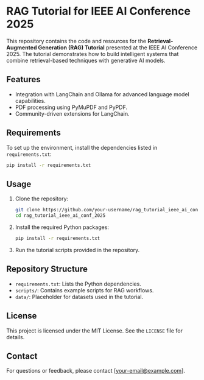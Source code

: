 # RAG Tutorial for IEEE AI Conference 2025

This repository contains the code and resources for the **Retrieval-Augmented Generation (RAG) Tutorial** presented at the IEEE AI Conference 2025. The tutorial demonstrates how to build intelligent systems that combine retrieval-based techniques with generative AI models.

## Features
- Integration with LangChain and Ollama for advanced language model capabilities.
- PDF processing using PyMuPDF and PyPDF.
- Community-driven extensions for LangChain.

## Requirements
To set up the environment, install the dependencies listed in `requirements.txt`:
```bash
pip install -r requirements.txt
```

## Usage
1. Clone the repository:
   ```bash
   git clone https://github.com/your-username/rag_tutorial_ieee_ai_conf_2025.git
   cd rag_tutorial_ieee_ai_conf_2025
   ```

2. Install the required Python packages:
   ```bash
   pip install -r requirements.txt
   ```

3. Run the tutorial scripts provided in the repository.

## Repository Structure
- `requirements.txt`: Lists the Python dependencies.
- `scripts/`: Contains example scripts for RAG workflows.
- `data/`: Placeholder for datasets used in the tutorial.

## License
This project is licensed under the MIT License. See the `LICENSE` file for details.

## Contact
For questions or feedback, please contact [your-email@example.com].
